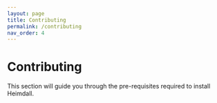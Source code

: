 ```yaml
---
layout: page
title: Contributing
permalink: /contributing
nav_order: 4
---
```


# Contributing
This section will guide you through the pre-requisites required to install Heimdall.


